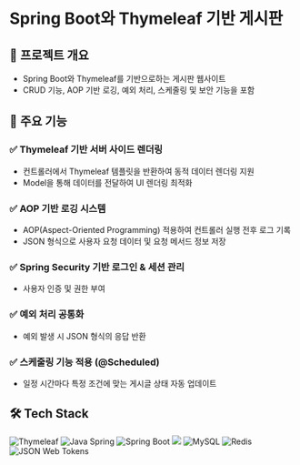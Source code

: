 # Spring Boot와 Thymeleaf 기반 게시판

## 📌 프로젝트 개요
- Spring Boot와 Thymeleaf를 기반으로하는 게시판 웹사이트
- CRUD 기능, AOP 기반 로깅, 예외 처리, 스케줄링 및 보안 기능을 포함

## 🚀 주요 기능

### ✅ Thymeleaf 기반 서버 사이드 렌더링
- 컨트롤러에서 Thymeleaf 템플릿을 반환하여 동적 데이터 렌더링 지원
- Model을 통해 데이터를 전달하여 UI 렌더링 최적화

### ✅ AOP 기반 로깅 시스템
- AOP(Aspect-Oriented Programming) 적용하여 컨트롤러 실행 전후 로그 기록
- JSON 형식으로 사용자 요청 데이터 및 요청 메서드 정보 저장

### ✅ Spring Security 기반 로그인 & 세션 관리
- 사용자 인증 및 권한 부여

### ✅ 예외 처리 공통화
- 예외 발생 시 JSON 형식의 응답 반환

### ✅ 스케줄링 기능 적용 (@Scheduled)
- 일정 시간마다 특정 조건에 맞는 게시글 상태 자동 업데이트

## 🛠️ Tech Stack
![Thymeleaf](https://img.shields.io/badge/Thymeleaf-005F0F?style=for-the-badge&logo=thymeleaf&logoColor=white)
![Java Spring](https://img.shields.io/badge/Java%20Spring-6DB33F?style=for-the-badge&logo=spring&logoColor=white)
![Spring Boot](https://img.shields.io/badge/Spring%20Boot-6DB33F?style=for-the-badge&logo=springboot&logoColor=white)
<img src="https://img.shields.io/badge/gradle-02303A?style=for-the-badge&logo=gradle&logoColor=white">
![MySQL](https://img.shields.io/badge/MySQL-4479A1?style=for-the-badge&logo=mysql&logoColor=white)
![Redis](https://img.shields.io/badge/Redis-DC382D?style=for-the-badge&logo=redis&logoColor=white)
![JSON Web Tokens](https://img.shields.io/badge/JSON%20Web%20Tokens-000000?style=for-the-badge&logo=jsonwebtokens&logoColor=white)
